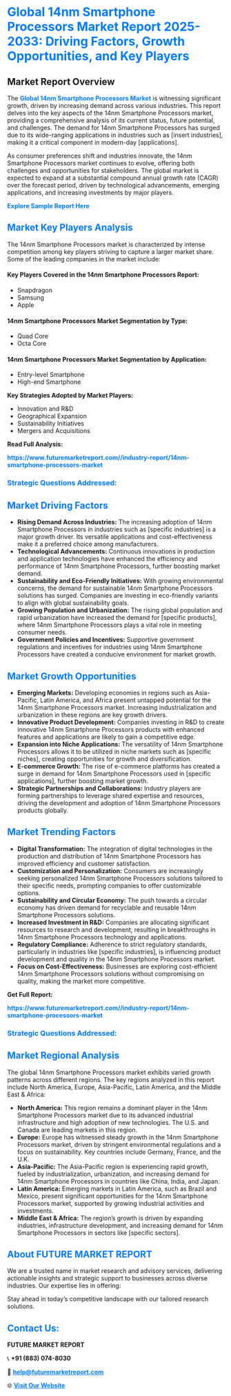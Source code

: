 <h1 style="color: #007BFF;">Global 14nm Smartphone Processors Market Report 2025-2033: Driving Factors, Growth Opportunities, and Key Players</h1>

<section id="overview">
<h2>Market Report Overview</h2>
<p>The <a href="https://www.futuremarketreport.com//industry-report/14nm-smartphone-processors-market" style="color: #007BFF; text-decoration: none;"><strong>Global 14nm Smartphone Processors Market</strong></a> is witnessing significant growth, driven by increasing demand across various industries. This report delves into the key aspects of the 14nm Smartphone Processors market, providing a comprehensive analysis of its current status, future potential, and challenges. The demand for 14nm Smartphone Processors has surged due to its wide-ranging applications in industries such as [insert industries], making it a critical component in modern-day [applications].</p>
<p>As consumer preferences shift and industries innovate, the 14nm Smartphone Processors market continues to evolve, offering both challenges and opportunities for stakeholders. The global market is expected to expand at a substantial compound annual growth rate (CAGR) over the forecast period, driven by technological advancements, emerging applications, and increasing investments by major players.</p>
</section>

<section id="overview">
<p><a href="https://www.futuremarketreport.com//request-sample/reportId=76386" style="color: #007BFF; text-decoration: none;"><strong>Explore Sample Report Here</strong></a></p>
</section>

<section id="key-players">
<h2 style="color: #007BFF;">Market Key Players Analysis</h2>
<p>The 14nm Smartphone Processors market is characterized by intense competition among key players striving to capture a larger market share. Some of the leading companies in the market include:</p>
<h4>Key Players Covered in the 14nm Smartphone Processors Report:</h4>
<ul><li>Snapdragon</li><li>Samsung</li><li>Apple</li></ul>
<h4>14nm Smartphone Processors Market Segmentation by Type:</h4>
<ul><li>Quad Core</li><li>Octa Core</li></ul>

<h4>14nm Smartphone Processors Market Segmentation by Application:</h4>
<ul><li>Entry-level Smartphone</li><li>High-end Smartphone</li></ul>
<p><strong>Key Strategies Adopted by Market Players:</strong></p>
<ul>
<li>Innovation and R&D</li>
<li>Geographical Expansion</li>
<li>Sustainability Initiatives</li>
<li>Mergers and Acquisitions</li>
</ul>
</section>

<section>
<p><strong>Read Full Analysis: </strong></p><a href="https://www.futuremarketreport.com//industry-report/14nm-smartphone-processors-market" style="color: #007BFF; text-decoration: none;"><strong>https://www.futuremarketreport.com//industry-report/14nm-smartphone-processors-market</strong></a>
<h3 style="color: #007BFF;">Strategic Questions Addressed:</h3>
</section>

<section id="driving-factors">
<h2 style="color: #007BFF;">Market Driving Factors</h2>
<ul>
<li><strong>Rising Demand Across Industries:</strong> The increasing adoption of 14nm Smartphone Processors in industries such as [specific industries] is a major growth driver. Its versatile applications and cost-effectiveness make it a preferred choice among manufacturers.</li>
<li><strong>Technological Advancements:</strong> Continuous innovations in production and application technologies have enhanced the efficiency and performance of 14nm Smartphone Processors, further boosting market demand.</li>
<li><strong>Sustainability and Eco-Friendly Initiatives:</strong> With growing environmental concerns, the demand for sustainable 14nm Smartphone Processors solutions has surged. Companies are investing in eco-friendly variants to align with global sustainability goals.</li>
<li><strong>Growing Population and Urbanization:</strong> The rising global population and rapid urbanization have increased the demand for [specific products], where 14nm Smartphone Processors plays a vital role in meeting consumer needs.</li>
<li><strong>Government Policies and Incentives:</strong> Supportive government regulations and incentives for industries using 14nm Smartphone Processors have created a conducive environment for market growth.</li>
</ul>
</section>

<section id="growth-opportunities">
<h2 style="color: #007BFF;">Market Growth Opportunities</h2>
<ul>
<li><strong>Emerging Markets:</strong> Developing economies in regions such as Asia-Pacific, Latin America, and Africa present untapped potential for the 14nm Smartphone Processors market. Increasing industrialization and urbanization in these regions are key growth drivers.</li>
<li><strong>Innovative Product Development:</strong> Companies investing in R&D to create innovative 14nm Smartphone Processors products with enhanced features and applications are likely to gain a competitive edge.</li>
<li><strong>Expansion into Niche Applications:</strong> The versatility of 14nm Smartphone Processors allows it to be utilized in niche markets such as [specific niches], creating opportunities for growth and diversification.</li>
<li><strong>E-commerce Growth:</strong> The rise of e-commerce platforms has created a surge in demand for 14nm Smartphone Processors used in [specific applications], further boosting market growth.</li>
<li><strong>Strategic Partnerships and Collaborations:</strong> Industry players are forming partnerships to leverage shared expertise and resources, driving the development and adoption of 14nm Smartphone Processors products globally.</li>
</ul>
</section>

<section id="trending-factors">
<h2 style="color: #007BFF;">Market Trending Factors</h2>
<ul>
<li><strong>Digital Transformation:</strong> The integration of digital technologies in the production and distribution of 14nm Smartphone Processors has improved efficiency and customer satisfaction.</li>
<li><strong>Customization and Personalization:</strong> Consumers are increasingly seeking personalized 14nm Smartphone Processors solutions tailored to their specific needs, prompting companies to offer customizable options.</li>
<li><strong>Sustainability and Circular Economy:</strong> The push towards a circular economy has driven demand for recyclable and reusable 14nm Smartphone Processors solutions.</li>
<li><strong>Increased Investment in R&D:</strong> Companies are allocating significant resources to research and development, resulting in breakthroughs in 14nm Smartphone Processors technology and applications.</li>
<li><strong>Regulatory Compliance:</strong> Adherence to strict regulatory standards, particularly in industries like [specific industries], is influencing product development and quality in the 14nm Smartphone Processors market.</li>
<li><strong>Focus on Cost-Effectiveness:</strong> Businesses are exploring cost-efficient 14nm Smartphone Processors solutions without compromising on quality, making the market more competitive.</li>
</ul>
</section>

<section>
<p><strong>Get Full Report: </strong></p><a href="https://www.futuremarketreport.com//industry-report/14nm-smartphone-processors-market" style="color: #007BFF; text-decoration: none;"><strong>https://www.futuremarketreport.com//industry-report/14nm-smartphone-processors-market</strong></a>
<h3 style="color: #007BFF;">Strategic Questions Addressed:</h3>
</section>


<section id="regional-analysis">
<h2 style="color: #007BFF;">Market Regional Analysis</h2>
<p>The global 14nm Smartphone Processors market exhibits varied growth patterns across different regions. The key regions analyzed in this report include North America, Europe, Asia-Pacific, Latin America, and the Middle East & Africa:</p>
<ul>
<li><strong>North America:</strong> This region remains a dominant player in the 14nm Smartphone Processors market due to its advanced industrial infrastructure and high adoption of new technologies. The U.S. and Canada are leading markets in this region.</li>
<li><strong>Europe:</strong> Europe has witnessed steady growth in the 14nm Smartphone Processors market, driven by stringent environmental regulations and a focus on sustainability. Key countries include Germany, France, and the U.K.</li>
<li><strong>Asia-Pacific:</strong> The Asia-Pacific region is experiencing rapid growth, fueled by industrialization, urbanization, and increasing demand for 14nm Smartphone Processors in countries like China, India, and Japan.</li>
<li><strong>Latin America:</strong> Emerging markets in Latin America, such as Brazil and Mexico, present significant opportunities for the 14nm Smartphone Processors market, supported by growing industrial activities and investments.</li>
<li><strong>Middle East & Africa:</strong> The region’s growth is driven by expanding industries, infrastructure development, and increasing demand for 14nm Smartphone Processors in sectors like [specific sectors].</li>
</ul>
</section>

<footer>
<h2 style="color: #007BFF;">About FUTURE MARKET REPORT</h2>
<p>We are a trusted name in market research and advisory services, delivering actionable insights and strategic support to businesses across diverse industries. Our expertise lies in offering:</p>

<p>Stay ahead in today’s competitive landscape with our tailored research solutions.</p>

<h2 style="color: #007BFF;">Contact Us:</h2>
<p><strong>FUTURE MARKET REPORT</strong></p>
<p>📞 <strong>+91 (883) 074-8030</strong></p>
<p>📧 <strong><a href="mailto:help@futuremarketreport.com" style="color: #007BFF;">help@futuremarketreport.com</a></strong></p>
<p>🌐 <strong><a href="https://www.futuremarketreport.com/" style="color: #007BFF;">Visit Our Website</a></strong></p>
</footer>